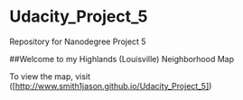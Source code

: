 # Udacity_Project_5
Repository for Nanodegree Project 5


##Welcome to my Highlands (Louisville) Neighborhood Map

To view the map, visit ([http://www.smith1jason.github.io/Udacity_Project_5])
